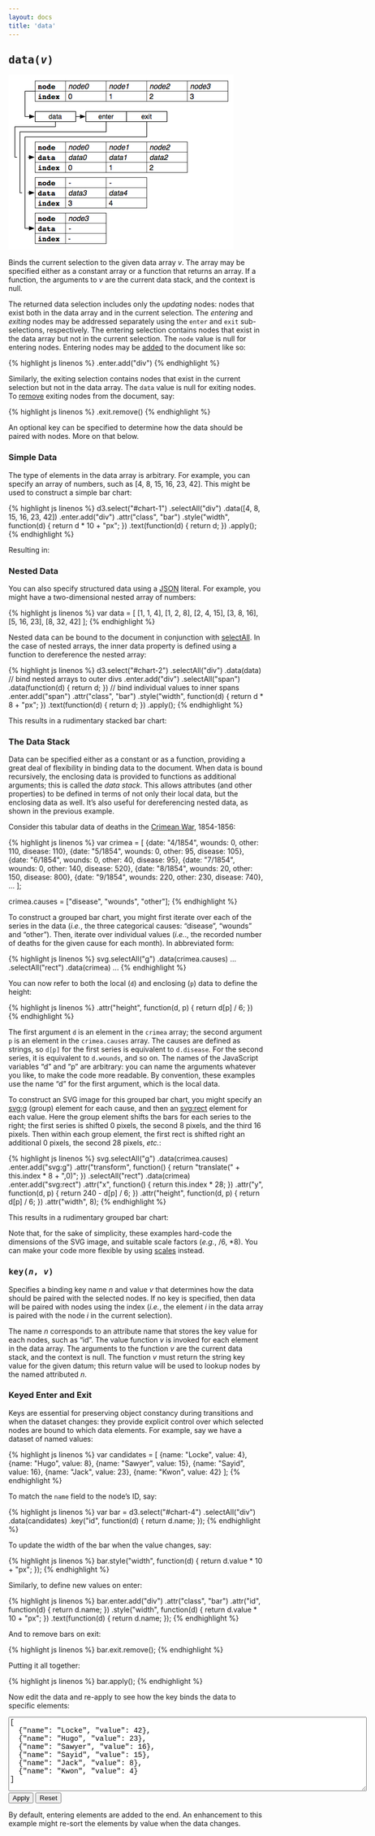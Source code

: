 ```yaml
---
layout: docs
title: 'data'
---
```


## <tt>data(<i>v</i>)</tt>

![data](data.png)

Binds the current selection to the given data array *v*. The array may be
specified either as a constant array or a function that returns an array. If a
function, the arguments to *v* are the current data stack, and the context is
null.

The returned data selection includes only the *updating* nodes: nodes that exist
both in the data array and in the current selection. The *entering* and
*exiting* nodes may be addressed separately using the `enter` and `exit`
sub-selections, respectively. The entering selection contains nodes that exist
in the data array but not in the current selection. The `node` value is null for
entering nodes. Entering nodes may be [added](add.html) to the document like so:

{% highlight js linenos %}
.enter.add("div")
{% endhighlight %}

Similarly, the exiting selection contains nodes that exist in the current
selection but not in the data array. The `data` value is null for exiting
nodes. To [remove](remove.html) exiting nodes from the document, say:

{% highlight js linenos %}
.exit.remove()
{% endhighlight %}

An optional key can be specified to determine how the data should be paired with
nodes. More on that below.

### Simple Data

The type of elements in the data array is arbitrary. For example, you can
specify an array of numbers, such as \[4, 8, 15, 16, 23, 42\]. This might be
used to construct a simple bar chart:

{% highlight js linenos %}
d3.select("#chart-1")
  .selectAll("div")
    .data([4, 8, 15, 16, 23, 42])
  .enter.add("div")
    .attr("class", "bar")
    .style("width", function(d) { return d * 10 + "px"; })
    .text(function(d) { return d; })
  .apply();
{% endhighlight %}

Resulting in:

<style type="text/css">
textarea {
  font: 14px Courier;
  width: 700px;
  height: 140px;
}
.bar {
  text-align: right;
  font: 10px sans-serif;
  padding: 4px;
  margin: 0 1px 1px 0;
  color: white;
  background-color: steelblue;
  -webkit-transition: width 500ms ease;
  -moz-transition: width 500ms ease;
}
span.bar{display:inline-block;}
line{stroke:black;}
line,rect{shape-rendering:crispEdges}
.q0{fill:#1f77b4}
.q1{fill:#ff7f0e}
.q2{fill:#2ca02c}
.q3{fill:#d62728}
.q4{fill:#9467bd}
.q5{fill:#8c564b}
.q6{fill:#e377c2}
.q7{fill:#7f7f7f}
.q8{fill:#bcbd22}
.q9{fill:#17becf}
</style>

<div id="chart-1">
</div>

<script type="text/javascript">
d3.select("#chart-1")
  .selectAll("div")
    .data([4, 8, 15, 16, 23, 42])
  .enter.add("div")
    .attr("class", "bar")
    .style("width", function(d) { return d * 10 + "px"; })
    .text(function(d) { return d; })
  .apply();
</script>

### Nested Data

You can also specify structured data using a [JSON](http://json.org/) literal.
For example, you might have a two-dimensional nested array of numbers:

{% highlight js linenos %}
var data = [
  [1, 1, 4],
  [1, 2, 8],
  [2, 4, 15],
  [3, 8, 16],
  [5, 16, 23],
  [8, 32, 42]
];
{% endhighlight %}

Nested data can be bound to the document in conjunction with
[selectAll](selectAll.html). In the case of nested arrays, the inner data
property is defined using a function to dereference the nested array:

{% highlight js linenos %}
d3.select("#chart-2")
  .selectAll("div")
    .data(data) // bind nested arrays to outer divs
  .enter.add("div")
  .selectAll("span")
    .data(function(d) { return d; }) // bind individual values to inner spans
  .enter.add("span")
    .attr("class", "bar")
    .style("width", function(d) { return d * 8 + "px"; })
    .text(function(d) { return d; })
  .apply();
{% endhighlight %}

This results in a rudimentary stacked bar chart:

<div id="chart-2">
</div>

<script type="text/javascript">
var data = [
  [1, 1, 4],
  [1, 2, 8],
  [2, 4, 15],
  [3, 8, 16],
  [5, 16, 23],
  [8, 32, 42]
];

d3.select("#chart-2")
  .selectAll("div")
    .data(data)
  .enter.add("div")
  .selectAll("span")
    .data(function(d) { return d; })
  .enter.add("span")
    .attr("class", "bar")
    .style("opacity", function() { return (3 + this.index) / 5; })
    .style("display", "inline-block")
    .style("width", function(d) { return d * 8 + "px"; })
    .text(function(d) { return d; })
  .apply();
</script>

### The Data Stack

Data can be specified either as a constant or as a function, providing a great
deal of flexibility in binding data to the document. When data is bound
recursively, the enclosing data is provided to functions as additional
arguments; this is called the *data stack*. This allows attributes (and other
properties) to be defined in terms of not only their local data, but the
enclosing data as well. It&rsquo;s also useful for dereferencing nested data, as
shown in the previous example.

Consider this tabular data of deaths in the [Crimean
War](http://en.wikipedia.org/wiki/Crimean_War), 1854-1856:

{% highlight js linenos %}
var crimea = [
  {date: "4/1854", wounds: 0, other: 110, disease: 110},
  {date: "5/1854", wounds: 0, other: 95, disease: 105},
  {date: "6/1854", wounds: 0, other: 40, disease: 95},
  {date: "7/1854", wounds: 0, other: 140, disease: 520},
  {date: "8/1854", wounds: 20, other: 150, disease: 800},
  {date: "9/1854", wounds: 220, other: 230, disease: 740},
  ...
];

crimea.causes = ["disease", "wounds", "other"];
{% endhighlight %}

To construct a grouped bar chart, you might first iterate over each of the
series in the data (*i.e.*, the three categorical causes: &ldquo;disease&rdquo;,
&ldquo;wounds&rdquo; and &ldquo;other&rdquo;). Then, iterate over individual
values (*i.e.*., the recorded number of deaths for the given cause for each
month). In abbreviated form:

{% highlight js linenos %}
svg.selectAll("g")
    .data(crimea.causes)
    ...
  .selectAll("rect")
    .data(crimea)
    ...
{% endhighlight %}

You can now refer to both the local (`d`) and enclosing (`p`) data to define
the height:

{% highlight js linenos %}
.attr("height", function(d, p) { return d[p] / 6; })
{% endhighlight %}

The first argument `d` is an element in the `crimea` array; the second argument
`p` is an element in the `crimea.causes` array. The causes are defined as
strings, so `d[p]` for the first series is equivalent to `d.disease`.  For the
second series, it is equivalent to `d.wounds`, and so on. The names of the
JavaScript variables &ldquo;d&rdquo; and &ldquo;p&rdquo; are arbitrary: you can
name the arguments whatever you like, to make the code more readable. By
convention, these examples use the name &ldquo;d&rdquo; for the first argument,
which is the local data.

To construct an SVG image for this grouped bar chart, you might specify an
[svg:g](http://www.w3.org/TR/SVG/struct.html#GElement) (group) element for each
cause, and then an [svg:rect](http://www.w3.org/TR/SVG/shapes.html#RectElement)
element for each value. Here the group element shifts the bars for each series
to the right; the first series is shifted 0 pixels, the second 8 pixels, and the
third 16 pixels. Then within each group element, the first rect is shifted right
an additional 0 pixels, the second 28 pixels, *etc.*:

{% highlight js linenos %}
svg.selectAll("g")
    .data(crimea.causes)
  .enter.add("svg:g")
    .attr("transform", function() { return "translate(" + this.index * 8 + ",0)"; })
  .selectAll("rect")
    .data(crimea)
  .enter.add("svg:rect")
    .attr("x", function() { return this.index * 28; })
    .attr("y", function(d, p) { return 240 - d[p] / 6; })
    .attr("height", function(d, p) { return d[p] / 6; })
    .attr("width", 8);
{% endhighlight %}

This results in a rudimentary grouped bar chart:

<div id="chart-3">
</div>

<script type="text/javascript" src="crimea.js"> </script>
<script type="text/javascript">
var svg = d3.select("#chart-3")
  .add("svg:svg")
    .attr("height", 240)
    .attr("width", 790);

svg.selectAll("g")
    .data(crimea.causes)
  .enter.add("svg:g")
    .attr("transform", function() { return "translate(" + this.index * 8 + ",0)"; })
    .attr("class", function() { return "q" + this.index; })
  .selectAll("rect")
    .data(crimea)
  .enter.add("svg:rect")
    .attr("x", function() { return this.index * 28; })
    .attr("y", function(d, p) { return 240 - d[p] / 6; })
    .attr("height", function(d, p) { return d[p] / 6; })
    .attr("width", 8);

svg.add("svg:line")
    .attr("x1", 0)
    .attr("y1", 240)
    .attr("x2", 790)
    .attr("y2", 240);

svg.apply();
</script>

Note that, for the sake of simplicity, these examples hard-code the dimensions
of the SVG image, and suitable scale factors (*e.g.*, /6, \*8). You can make
your code more flexible by using [scales](scale.html) instead.

### <tt>key(<i>n</i>, <i>v</i>)</tt>

Specifies a binding key name *n* and value *v* that determines how the data
should be paired with the selected nodes. If no key is specified, then data will
be paired with nodes using the index (*i.e.*, the element *i* in the data array
is paired with the node *i* in the current selection).

The name *n* corresponds to an attribute name that stores the key value for each
nodes, such as &ldquo;id&rdquo;. The value function *v* is invoked for each
element in the data array. The arguments to the function *v* are the current
data stack, and the context is null. The function *v* must return the string key
value for the given datum; this return value will be used to lookup nodes by the
named attributed *n*.

### Keyed Enter and Exit

Keys are essential for preserving object constancy during transitions and when
the dataset changes: they provide explicit control over which selected nodes are
bound to which data elements. For example, say we have a dataset of named
values:

{% highlight js linenos %}
var candidates = [
  {name: "Locke", value: 4},
  {name: "Hugo", value: 8},
  {name: "Sawyer", value: 15},
  {name: "Sayid", value: 16},
  {name: "Jack", value: 23},
  {name: "Kwon", value: 42}
];
{% endhighlight %}

To match the `name` field to the node&rsquo;s ID, say:

{% highlight js linenos %}
var bar = d3.select("#chart-4")
  .selectAll("div")
    .data(candidates)
    .key("id", function(d) { return d.name; });
{% endhighlight %}

To update the width of the bar when the value changes, say:

{% highlight js linenos %}
bar.style("width", function(d) { return d.value * 10 + "px"; });
{% endhighlight %}

Similarly, to define new values on enter:

{% highlight js linenos %}
bar.enter.add("div")
    .attr("class", "bar")
    .attr("id", function(d) { return d.name; })
    .style("width", function(d) { return d.value * 10 + "px"; })
    .text(function(d) { return d.name; });
{% endhighlight %}

And to remove bars on exit:

{% highlight js linenos %}
bar.exit.remove();
{% endhighlight %}

Putting it all together:

{% highlight js linenos %}
bar.apply();
{% endhighlight %}

<div id="chart-4">
</div>

<script type="text/javascript">
var candidates = [
  {name: "Locke", value: 4},
  {name: "Hugo", value: 8},
  {name: "Sawyer", value: 15},
  {name: "Sayid", value: 16},
  {name: "Jack", value: 23},
  {name: "Kwon", value: 42}
], _candidates = "[\n  {\"name\": \"Locke\", \"value\": 4},\n  {\"name\": \"Hugo\", \"value\": 8},\n  {\"name\": \"Sawyer\", \"value\": 15},\n  {\"name\": \"Sayid\", \"value\": 16},\n  {\"name\": \"Jack\", \"value\": 23},\n  {\"name\": \"Kwon\", \"value\": 42}\n]";

var t4 = d3.select("#chart-4")
  .selectAll("div")
    .data(function() { return candidates; })
    .key("id", function(d) { return d.name; });

t4.style("width", function(d) { return d.value * 10 + "px"; });

t4.enter.add("div")
    .attr("class", "bar")
    .attr("id", function(d) { return d.name; })
    .style("width", function(d) { return d.value * 10 + "px"; })
    .text(function(d) { return d.name; });

t4.exit.remove();

t4.apply();
</script>

Now edit the data and re-apply to see how the key binds the data to specific
elements:

<div class="highlight ex">
  <textarea id="candidates">[
  {"name": "Locke", "value": 42},
  {"name": "Hugo", "value": 23},
  {"name": "Sawyer", "value": 16},
  {"name": "Sayid", "value": 15},
  {"name": "Jack", "value": 8},
  {"name": "Kwon", "value": 4}
]</textarea><br>
  <button onclick="candidates=JSON.parse(document.getElementById('candidates').value);t4.apply()">
    Apply
  </button>
  <button onclick="candidates=JSON.parse(document.getElementById('candidates').value=_candidates);t4.apply()">
    Reset
  </button>
</div>

By default, entering elements are added to the end. An enhancement to this
example might re-sort the elements by value when the data changes.
